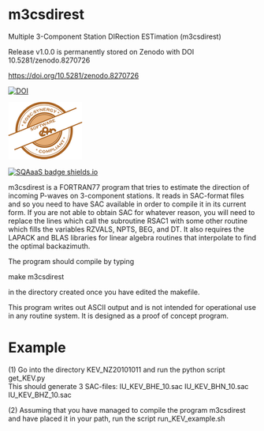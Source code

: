 # m3csdirest  
Multiple 3-Component Station DIRection ESTimation (m3csdirest) 

Release v1.0.0 is permanently stored on Zenodo with DOI 10.5281/zenodo.8270726  

https://doi.org/10.5281/zenodo.8270726  

[![DOI](https://zenodo.org/badge/681303774.svg)](https://zenodo.org/badge/latestdoi/681303774)  

[![SQAaaS badge](https://github.com/EOSC-synergy/SQAaaS/raw/master/badges/badges_150x116/badge_software_bronze.png)](https://api.eu.badgr.io/public/assertions/DmOJYacOTASd09xnXedYwQ "SQAaaS bronze badge achieved")

[![SQAaaS badge shields.io](https://img.shields.io/badge/sqaaas%20software-bronze-e6ae77)](https://api.eu.badgr.io/public/assertions/DmOJYacOTASd09xnXedYwQ "SQAaaS bronze badge achieved")


m3csdirest is a FORTRAN77 program that tries to estimate the direction of incoming P-waves on 3-component stations.
It reads in SAC-format files and so you need to have SAC available in order to compile it in its current form.
If you are not able to obtain SAC for whatever reason, you will need to replace the lines which call
the subroutine RSAC1 with some other routine which fills the variables RZVALS, NPTS, BEG, and DT.
It also requires the LAPACK and BLAS libraries for linear algebra routines that interpolate to find the
optimal backazimuth.  

The program should compile by typing   

make m3csdirest  

in the directory created once you have edited the makefile.  

This program writes out ASCII output and is not intended for operational use in any routine system.
It is designed as a proof of concept program.  

# Example  

(1) Go into the directory KEV_NZ20101011 and run the python script  get_KEV.py  
    This should generate 3 SAC-files: IU_KEV_BHE_10.sac  IU_KEV_BHN_10.sac  IU_KEV_BHZ_10.sac  

(2) Assuming that you have managed to compile the program m3csdirest and have placed it in your path, run the script run_KEV_example.sh
